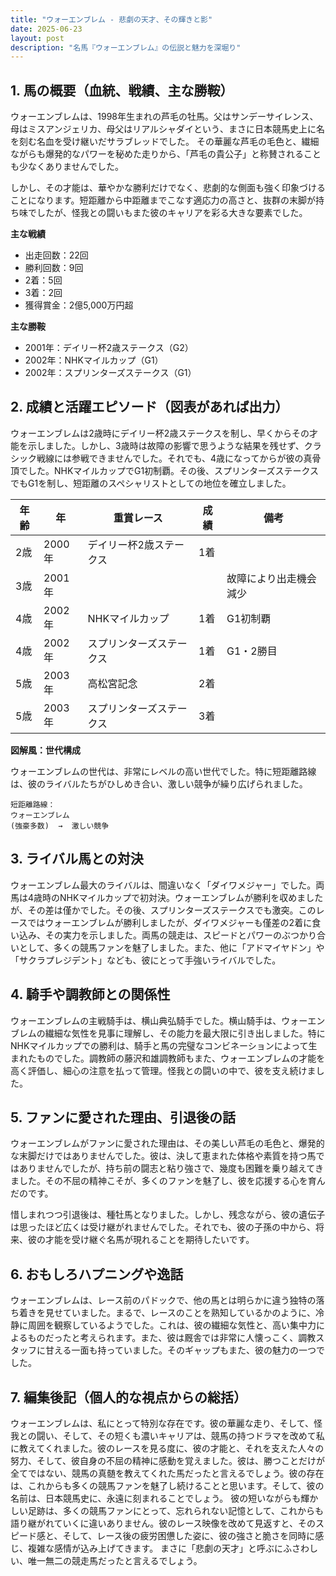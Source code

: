 ```yaml
---
title: "ウォーエンブレム - 悲劇の天才、その輝きと影"
date: 2025-06-23
layout: post
description: "名馬『ウォーエンブレム』の伝説と魅力を深堀り"
---
```


## 1. 馬の概要（血統、戦績、主な勝鞍）

ウォーエンブレムは、1998年生まれの芦毛の牡馬。父はサンデーサイレンス、母はミスアンジェリカ、母父はリアルシャダイという、まさに日本競馬史上に名を刻む名血を受け継いだサラブレッドでした。  その華麗な芦毛の毛色と、繊細ながらも爆発的なパワーを秘めた走りから、「芦毛の貴公子」と称賛されることも少なくありませんでした。

しかし、その才能は、華やかな勝利だけでなく、悲劇的な側面も強く印象づけることになります。短距離から中距離までこなす適応力の高さと、抜群の末脚が持ち味でしたが、怪我との闘いもまた彼のキャリアを彩る大きな要素でした。

**主な戦績**

* 出走回数：22回
* 勝利回数：9回
* 2着：5回
* 3着：2回
* 獲得賞金：2億5,000万円超

**主な勝鞍**

* 2001年：デイリー杯2歳ステークス（G2）
* 2002年：NHKマイルカップ（G1）
* 2002年：スプリンターズステークス（G1）


## 2. 成績と活躍エピソード（図表があれば出力）

ウォーエンブレムは2歳時にデイリー杯2歳ステークスを制し、早くからその才能を示しました。しかし、3歳時は故障の影響で思うような結果を残せず、クラシック戦線には参戦できませんでした。それでも、4歳になってからが彼の真骨頂でした。NHKマイルカップでG1初制覇。その後、スプリンターズステークスでもG1を制し、短距離のスペシャリストとしての地位を確立しました。

| 年齢 | 年 | 重賞レース | 成績 | 備考 |
|---|---|---|---|---|
| 2歳 | 2000年 | デイリー杯2歳ステークス | 1着 |  |
| 3歳 | 2001年 |  |  | 故障により出走機会減少 |
| 4歳 | 2002年 | NHKマイルカップ | 1着 | G1初制覇 |
| 4歳 | 2002年 | スプリンターズステークス | 1着 | G1・2勝目 |
| 5歳 | 2003年 | 高松宮記念 | 2着 |  |
| 5歳 | 2003年 | スプリンターズステークス | 3着 |  |


**図解風：世代構成**

ウォーエンブレムの世代は、非常にレベルの高い世代でした。特に短距離路線は、彼のライバルたちがひしめき合い、激しい競争が繰り広げられました。


```
短距離路線：
ウォーエンブレム
(強豪多数)  →  激しい競争
```

## 3. ライバル馬との対決

ウォーエンブレム最大のライバルは、間違いなく「ダイワメジャー」でした。両馬は4歳時のNHKマイルカップで初対決。ウォーエンブレムが勝利を収めましたが、その差は僅かでした。その後、スプリンターズステークスでも激突。このレースではウォーエンブレムが勝利しましたが、ダイワメジャーも僅差の2着に食い込み、その実力を示しました。両馬の競走は、スピードとパワーのぶつかり合いとして、多くの競馬ファンを魅了しました。また、他に「アドマイヤドン」や「サクラプレジデント」なども、彼にとって手強いライバルでした。


## 4. 騎手や調教師との関係性

ウォーエンブレムの主戦騎手は、横山典弘騎手でした。横山騎手は、ウォーエンブレムの繊細な気性を見事に理解し、その能力を最大限に引き出しました。特にNHKマイルカップでの勝利は、騎手と馬の完璧なコンビネーションによって生まれたものでした。調教師の藤沢和雄調教師もまた、ウォーエンブレムの才能を高く評価し、細心の注意を払って管理。怪我との闘いの中で、彼を支え続けました。


## 5. ファンに愛された理由、引退後の話

ウォーエンブレムがファンに愛された理由は、その美しい芦毛の毛色と、爆発的な末脚だけではありませんでした。彼は、決して恵まれた体格や素質を持つ馬ではありませんでしたが、持ち前の闘志と粘り強さで、幾度も困難を乗り越えてきました。その不屈の精神こそが、多くのファンを魅了し、彼を応援する心を育んだのです。

惜しまれつつ引退後は、種牡馬となりました。しかし、残念ながら、彼の遺伝子は思ったほど広くは受け継がれませんでした。それでも、彼の子孫の中から、将来、彼の才能を受け継ぐ名馬が現れることを期待したいです。


## 6. おもしろハプニングや逸話

ウォーエンブレムは、レース前のパドックで、他の馬とは明らかに違う独特の落ち着きを見せていました。まるで、レースのことを熟知しているかのように、冷静に周囲を観察しているようでした。これは、彼の繊細な気性と、高い集中力によるものだったと考えられます。また、彼は厩舎では非常に人懐っこく、調教スタッフに甘える一面も持っていました。そのギャップもまた、彼の魅力の一つでした。


## 7. 編集後記（個人的な視点からの総括）

ウォーエンブレムは、私にとって特別な存在です。彼の華麗な走り、そして、怪我との闘い、そして、その短くも濃いキャリアは、競馬の持つドラマを改めて私に教えてくれました。彼のレースを見る度に、彼の才能と、それを支えた人々の努力、そして、彼自身の不屈の精神に感動を覚えました。彼は、勝つことだけが全てではない、競馬の真髄を教えてくれた馬だったと言えるでしょう。彼の存在は、これからも多くの競馬ファンを魅了し続けることと思います。そして、彼の名前は、日本競馬史に、永遠に刻まれることでしょう。  彼の短いながらも輝かしい足跡は、多くの競馬ファンにとって、忘れられない記憶として、これからも語り継がれていくに違いありません。彼のレース映像を改めて見返すと、そのスピード感と、そして、レース後の疲労困憊した姿に、彼の強さと脆さを同時に感じ、複雑な感情が込み上げてきます。  まさに「悲劇の天才」と呼ぶにふさわしい、唯一無二の競走馬だったと言えるでしょう。
